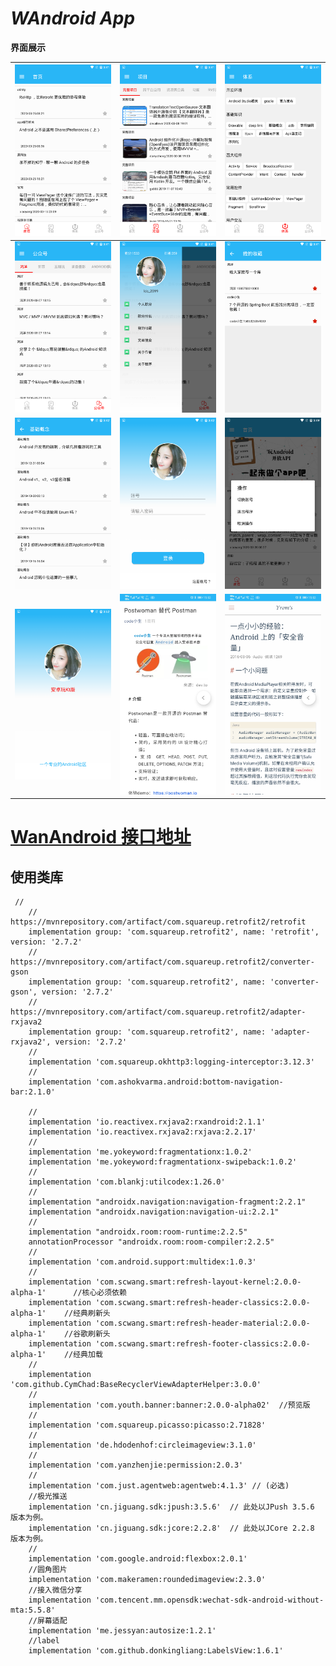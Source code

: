 # *WAndroid App*
  **界面展示**


| ![1.png](https://github.com/ldc2017/WAndroidKt/blob/master/images/1.png) | ![2.png](https://github.com/ldc2017/WAndroidKt/blob/master/images/2.png) | ![3.png](https://github.com/ldc2017/WAndroidKt/blob/master/images/3.png) |
|:-----------------------------------------------------------------------|:-----------------------------------------------------------------------|:-----------------------------------------------------------------------|
| ![4.png](https://github.com/ldc2017/WAndroidKt/blob/master/images/4.png) | ![5.png](https://github.com/ldc2017/WAndroidKt/blob/master/images/5.png) | ![6.png](https://github.com/ldc2017/WAndroidKt/blob/master/images/6.png) |
| ![7.png](https://github.com/ldc2017/WAndroidKt/blob/master/images/7.png) | ![8.png](https://github.com/ldc2017/WAndroidKt/blob/master/images/8.png) | ![9.png](https://github.com/ldc2017/WAndroidKt/blob/master/images/9.png) |
| ![10.png](https://github.com/ldc2017/WAndroidKt/blob/master/images/10.png) | ![11.png](https://github.com/ldc2017/WAndroidKt/blob/master/images/11.jpg) | ![12.png](https://github.com/ldc2017/WAndroidKt/blob/master/images/12.jpg)  |


# [**WanAndroid 接口地址**](https://www.wanandroid.com/blog/show/2)

## 使用类库
```
 //
    // https://mvnrepository.com/artifact/com.squareup.retrofit2/retrofit
    implementation group: 'com.squareup.retrofit2', name: 'retrofit', version: '2.7.2'
    // https://mvnrepository.com/artifact/com.squareup.retrofit2/converter-gson
    implementation group: 'com.squareup.retrofit2', name: 'converter-gson', version: '2.7.2'
    // https://mvnrepository.com/artifact/com.squareup.retrofit2/adapter-rxjava2
    implementation group: 'com.squareup.retrofit2', name: 'adapter-rxjava2', version: '2.7.2'
    //
    implementation 'com.squareup.okhttp3:logging-interceptor:3.12.3'
    //
    implementation 'com.ashokvarma.android:bottom-navigation-bar:2.1.0'

    //
    implementation 'io.reactivex.rxjava2:rxandroid:2.1.1'
    implementation 'io.reactivex.rxjava2:rxjava:2.2.17'
    //
    implementation 'me.yokeyword:fragmentationx:1.0.2'
    implementation 'me.yokeyword:fragmentationx-swipeback:1.0.2'
    //
    implementation 'com.blankj:utilcodex:1.26.0'
    //
    implementation "androidx.navigation:navigation-fragment:2.2.1"
    implementation "androidx.navigation:navigation-ui:2.2.1"
    //
    implementation "androidx.room:room-runtime:2.2.5"
    annotationProcessor "androidx.room:room-compiler:2.2.5"
    //
    implementation 'com.android.support:multidex:1.0.3'
    //
    implementation 'com.scwang.smart:refresh-layout-kernel:2.0.0-alpha-1'      //核心必须依赖
    implementation 'com.scwang.smart:refresh-header-classics:2.0.0-alpha-1'    //经典刷新头
    implementation 'com.scwang.smart:refresh-header-material:2.0.0-alpha-1'    //谷歌刷新头
    implementation 'com.scwang.smart:refresh-footer-classics:2.0.0-alpha-1'    //经典加载
    //
    implementation 'com.github.CymChad:BaseRecyclerViewAdapterHelper:3.0.0'
    //
    implementation 'com.youth.banner:banner:2.0.0-alpha02'  //预览版
    //
    implementation 'com.squareup.picasso:picasso:2.71828'
    //
    implementation 'de.hdodenhof:circleimageview:3.1.0'
    //
    implementation 'com.yanzhenjie:permission:2.0.3'
    //
    implementation 'com.just.agentweb:agentweb:4.1.3' // (必选)
    //极光推送
    implementation 'cn.jiguang.sdk:jpush:3.5.6'  // 此处以JPush 3.5.6 版本为例。
    implementation 'cn.jiguang.sdk:jcore:2.2.8'  // 此处以JCore 2.2.8 版本为例。
    //
    implementation 'com.google.android:flexbox:2.0.1'
    //圆角图片
    implementation 'com.makeramen:roundedimageview:2.3.0'
    //接入微信分享
    implementation 'com.tencent.mm.opensdk:wechat-sdk-android-without-mta:5.5.8'
    //屏幕适配
    implementation 'me.jessyan:autosize:1.2.1'
    //label
    implementation 'com.github.donkingliang:LabelsView:1.6.1'
```

